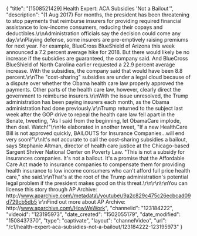 {
    "title": "[1508521429] Health Expert: ACA Subsidies 'Not a Bailout'",
    "description": "(1 Aug 2017) For months, the president has been threatening to stop payments that reimburse insurers for providing required financial assistance to low-income consumers, reducing their copays and deductibles.\r\nAdministration officials say the decision could come any day.\r\nPlaying defense, some insurers are pre-emptively raising premiums for next year. For example, BlueCross BlueShield of Arizona this week announced a 7.2 percent average hike for 2018. But there would likely be no increase if the subsidies are guaranteed, the company said. And BlueCross BlueShield of North Carolina earlier requested a 22.9 percent average increase. With the subsidies, the company said that would have been 8.8 percent.\r\nThe \"cost-sharing\" subsidies are under a legal cloud because of a dispute over whether the Obama health care law properly approved the payments. Other parts of the health care law, however, clearly direct the government to reimburse insurers.\r\nWith the issue unresolved, the Trump administration has been paying insurers each month, as the Obama administration had done previously.\r\nTrump returned to the subject last week after the GOP drive to repeal the health care law fell apart in the Senate, tweeting, \"As I said from the beginning, let ObamaCare implode, then deal. Watch!\"\r\nHe elaborated in another tweet, \"If a new HealthCare Bill is not approved quickly, BAILOUTS for Insurance Companies...will end very soon!\"\r\nIt's not accurate to call the cost-sharing subsidies a bailout, says Stephanie Altman, director of health care justice at the Chicago-based Sargent Shriver National Center on Poverty Law. \"This is not a subsidy for insurances companies. It's not a bailout. It's a promise that the Affordable Care Act made to insurance companies to compensate them for providing health insurance to low income consumers who can't afford full price health care,\" she said.\r\nThat's at the root of the Trump administration's potential legal problem if the president makes good on this threat.\r\n\r\n\r\nYou can license this story through AP Archive: http:\/\/www.aparchive.com\/metadata\/youtube\/9a2c829c475c26ecbcad09d729cb5db5 \r\nFind out more about AP Archive: http:\/\/www.aparchive.com\/HowWeWork",
    "channelid": "123184222",
    "videoid": "123195973",
    "date_created": "1502055179",
    "date_modified": "1508437370",
    "type": "captivate",
    "layout": "channelVideo",
    "url": "\/c1\/health-expert-aca-subsidies-not-a-bailout\/123184222-123195973"
}